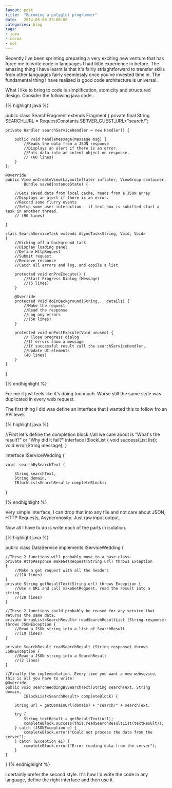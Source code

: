 ```yaml
---
layout: post
title:  "Becoming a polyglot programmer"
date:   2014-05-08 22:00:00
categories: blog
tags: 
- java
- cocoa
- net
---
```


Recently i've been sprinting preparing a very exciting new venture that has force me to write code in languages I had little experience in before. The amazing thing I have learnt is that it's fairly striaghtforward to transfer skills from other languages fairly seemlessly once you've invested time in. The fundamental thing I have realised is good code architecture is universal.

What I like to bring to code is simplification, atomicity and structured design. Consider the following java code...
<!--break-->
{% highlight java %}

public class SearchFragment extends Fragment {
	private final String SEARCH_URL = RequestConstants.SERVER_GUEST_URL+"search/";
	
	private Handler searchServiceHandler = new Handler() {

		public void handleMessage(Message msg) {
            //Reads the data from a JSON response
            //Displays an alert if there is an error.
			//Puts data into an intent object on response. 
            // (60 lines)
        }
	};
	
	@Override
	public View onCreateView(LayoutInflater inflater, ViewGroup container,
			Bundle savedInstanceState) {
        
        //Gets saved data from local cache, reads from a JSON array
        //Displays an alert if there is an error.
        //Record some flurry events
        //Setup some user interaction - if text box is subitted start a task in another thread.
        // (90 lines)    
            
	}
    
	class SearchServiceTask extends AsyncTask<String, Void, Void>
	{
        //Kicking off a background task.
        //Display loading panel
        //Define HttpRequest
        //Submit request
        //Recieve response
        //Catch all errors and log, and copile a list

		protected void onPreExecute() {
			//Start Progress Dialog (Message)
            //(5 lines)
		}
        
		@Override
		protected Void doInBackground(String... details) {
            //Make the request
            //Read the response
            //Log any errors
            //(50 lines)
		}

		protected void onPostExecute(Void unused) {
			// Close progress dialog
            //If errors show a message
			//If successful result call the searchServiceHandler.
            //Update UI elements
            (40 lines)
		}
	}
}

{% endhighlight %}

For me it just feels like it's doing too much. Worse still the same style was duplicated in every web request.

The first thing I did was define an interface that I wanted this to follow fro an API level.

{% highlight java %}

//First let's define the completion block
//all we care about is "What's the result?" or "Why did it fail?" 
interface IBlockList<listType> {
	void success(List<listType> list);
	void error(String message);
}

interface IServiceWedding {
	
	void  searchBySearchText (
        
        String searchText, 
        String domain, 
        IBlockList<SearchResult> completeBlock);
	
}

{% endhighlight %}

Very simple interface, I can drop that into any file and not care about JSON, HTTP Requests, Asyncronosity. Just raw input output.

Now all I have to do is write each of the parts in isolation.


{% highlight java %}

public class DataService implements IServiceWedding {
	
    //These 2 functions will probably move to a base class.
	private HttpResponse makeGetRequest(String url) throws Exception 
	{
		//Make a get request with all the headers
        //(10 lines)
	}
	private String getResultText(String url) throws Exception {
		//Use a URL and call makeGetRequest, read the result into a string.
        //(20 lines)
	}
	
    //These 2 functions could probably be reused for any service that returns the same data.
	private ArrayList<SearchResult> readSearchResultList (String response) throws JSONException {
		//Read a JSON string into a list of SearchResult
        //(10 lines)
	}
	
	private SearchResult readSearchResult (String response) throws JSONException {
		//Read a JSON string into a SearchResult
        //(2 lines)
	}
	
    //Finally the implementation. Every time you want a new websevice, this is all you have to write!
	@Override
	public void searchWeddingBySearchText(String searchText, String domain,
			IBlockList<SearchResult> completeBlock) {
            
        String url = getDomainUrl(domain) + "search/" + searchText;
		
		try {
			String textResult = getResultText(url);
			completeBlock.success(this.readSearchResultList(textResult));
		} catch (JSONException e) {
			completeBlock.error("Could not process the data from the server");
		} catch (Exception e1) {
			completeBlock.error("Error reading data from the server");
		}
	}
}
{% endhighlight %}

I certainly prefer the second style. It's how I'd write the code in any language, define the right interface and then use it.

